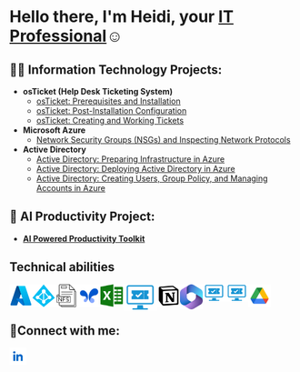 <h1>Hello there, I'm Heidi, your <a href="https://www.linkedin.com/in/heidi-bolivar-349538327/">IT Professional</a>☺</h1>

<h2>👨‍💻 Information Technology Projects:</h2>

- <b>osTicket (Help Desk Ticketing System)</b>
  - [osTicket: Prerequisites and Installation](https://github.com/HeidiBolivar/osticket-prereqs)
  - [osTicket: Post-Installation Configuration](https://github.com/HeidiBolivar/post-install-config)
  - [osTicket: Creating and Working Tickets](https://github.com/HeidiBolivar/ticket-lifecycle)
- <b>Microsoft Azure</b>
  - [Network Security Groups (NSGs) and Inspecting Network Protocols](https://github.com/HeidiBolivar/azure-network-protocols)
- <b>Active Directory</b>
  - [Active Directory: Preparing Infrastructure in Azure](https://github.com/HeidiBolivar/AD_Preparing_Active_Directory_In_Azure)
  - [Active Directory: Deploying Active Directory in Azure](https://github.com/HeidiBolivar/Active-Directory-Deploying-Active-Directory-in-Azure)
  - [Active Directory: Creating Users, Group Policy, and Managing Accounts in Azure](https://github.com/HeidiBolivar/AD_Creating_Users_Group_Policies_And_Managing_Accounts)

<h2>🤖 AI Productivity Project:</h2>

  - <b> [AI Powered Productivity Toolkit](https://github.com/HeidiBolivar/AI-Powered-Productivity-Toolkit) </b>

<h2>Technical abilities</h2>

  <img align="left" width="40px" src="img/AzureLogo.png" /> 
  <img align="left" width="40px" src="img/ADLogo.png" /> 
  <img align="left" width="40px" src="img/NFS.png" /> 
  <img align="left" width="40px" src="img/google-ai-studioLogo.png" /> 
  <img align="left" width="40px" src="img/ExcelLogo.png" />
  <img align="left" width="60px" src="img/Ticketingsystem.png" />
  <img align="left" width="40px" src="img/notion-icon.png" />
  <img align="left" width="40px" src="img/Microsoftoffice.png" />
  <img align="left" width="40px" src="img/Ticketingsystem.png" />
  <img align="left" width="40px" src="img/Ticketingsystem.png" />
  <img align="center" width="40px" src="img/Driveicon.png" />


<h2>🤳Connect with me:</h2>

[<img align="left" alt="Heidi | LinkedIn" width="30px" src="img/LinkedInLogo.jpg" />][linkedin]

[linkedin]: https://www.linkedin.com/in/heidi-bolivar-349538327/
